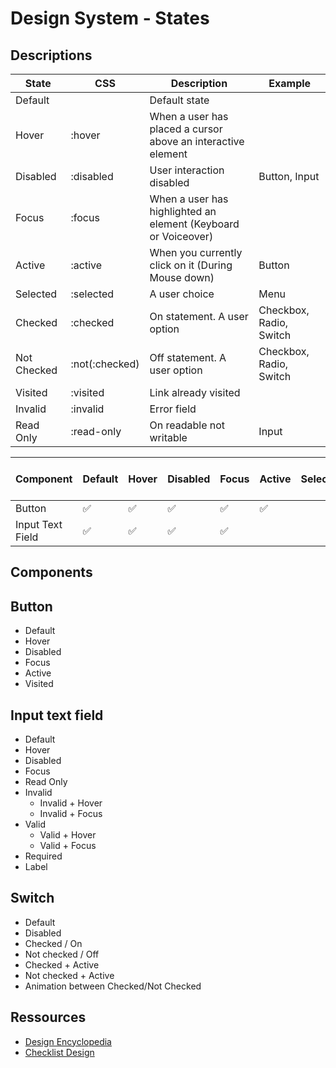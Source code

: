 # Design System - States

## Descriptions

|State|CSS|Description|Example|
|---|---|---|---|
|Default||Default state||
|Hover|:hover|When a user has placed a cursor above an interactive element||
|Disabled|:disabled|User interaction disabled|Button, Input|
|Focus|:focus|When a user has highlighted an element (Keyboard or Voiceover)||
|Active|:active|When you currently click on it (During Mouse down) |Button|
|Selected|:selected|A user choice|Menu|
|Checked|:checked|On statement. A user option|Checkbox, Radio, Switch|
|Not Checked|:not(:checked)| Off statement. A user option|Checkbox, Radio, Switch|
|Visited|:visited|Link already visited||
|Invalid|:invalid|Error field||
|Read Only|:read-only|On readable not writable|Input|

|Component|Default|Hover|Disabled|Focus|Active|Selected|Checked / Not Checked|Visited|Valid / Invalid|Read Only|
|---|---|---|---|---|---|---|---|---|---|---|
|Button|✅|✅|✅|✅|✅|||✅|||
|Input Text Field|✅|✅|✅|✅|||||✅|✅|

## Components

## Button

- Default
- Hover
- Disabled
- Focus
- Active
- Visited

## Input text field

- Default
- Hover
- Disabled
- Focus
- Read Only
- Invalid
  - Invalid + Hover   
  - Invalid + Focus
- Valid
  - Valid + Hover
  - Valid + Focus
- Required
- Label

## Switch

- Default
- Disabled
- Checked / On
- Not checked / Off
- Checked + Active
- Not checked + Active
- Animation between Checked/Not Checked

## Ressources

- [Design Encyclopedia](https://www.designencyclopedia.io/)
- [Checklist Design](https://www.checklist.design/)
